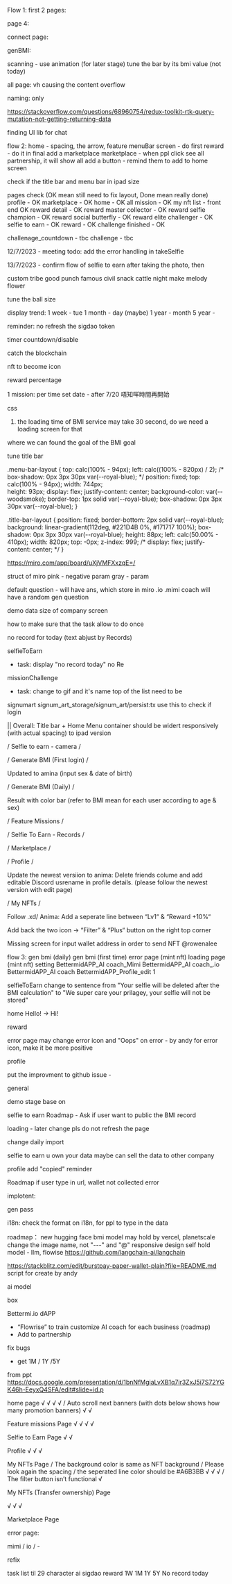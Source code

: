 Flow 1:
  first 2 pages:
  <!-- change BG -->

  page 4:
  <!-- green detect layer -->

  connect page:
  <!-- pop up msg box to install -->

  genBMI:
  <!-- m^2 -->
  <!-- dropdown box size -->
  scanning - use animation (for later stage)
  tune the bar by its bmi value (not today)

  all page:
  vh causing the content overflow

  naming:
  only

https://stackoverflow.com/questions/68960754/redux-toolkit-rtk-query-mutation-not-getting-returning-data

finding UI lib for chat

flow 2:
  home - spacing, the arrow, feature 
    <!-- only hello!, name max 12 -->
  menuBar screen - do first
  reward - do it in final
  add a marketplace
  marketplace - when ppl click see all partnership, it will show all 
  add a button - remind them to add to home screen


  check if the title bar and menu bar in ipad size


pages check (OK mean still need to fix layout, Done mean really done)
  profile - OK
  marketplace - OK
  home - OK
  all mission - OK
  my nft list - front end OK
  reward detail - OK
    reward master collector - OK
    reward selfie champion - OK
    reward social butterfly - OK
    reward elite challenger - OK
  selfie to earn - OK
  reward - OK
  challenge finished - OK
  
  challenage_countdown - tbc
  challenge - tbc


12/7/2023 - meeting
todo: add the error handling in takeSelfie

13/7/2023 - 
confirm flow of selfie to earn
after taking the photo, then 

custom tribe good punch famous civil snack cattle night make melody flower

tune the ball size

display trend:
  1 week  - tue 
  1 month - day (maybe)
  1 year  - month
  5 year  - 

reminder: no refresh
the sigdao token

timer countdown/disable

catch the blockchain

nft to become icon

reward percentage



1 mission:
  per time 
  set date - after 7/20 唔知咩時間再開始

css


<!-- making issue -->
1. the loading time of BMI service may take 30 second, do we need a loading screen for that

where we can found the goal of the BMI goal

tune title bar
  
.menu-bar-layout {
  top: calc(100% - 94px);
  left: calc((100% - 820px) / 2);
  /* box-shadow: 0px 3px 30px var(--royal-blue); */
  position: fixed;
  top: calc(100% - 94px);
  width: 744px;  
  height: 93px;
  display: flex;
  justify-content: center;
  background-color: var(--woodsmoke);
  border-top: 1px solid var(--royal-blue);
  box-shadow: 0px 3px 30px var(--royal-blue);
}

.title-bar-layout {
  position: fixed;
  border-bottom: 2px solid var(--royal-blue);
  background: linear-gradient(112deg, #221D4B 0%, #171717 100%);
  box-shadow: 0px 3px 30px var(--royal-blue);
  height: 88px;
  left: calc(50.00% - 410px);
  width: 820px;
  top: -0px;
  z-index: 999;
  /* display: flex;
  justify-content: center; */
}


<!-- flow 3: todo and logic -->
https://miro.com/app/board/uXjVMFXxzqE=/

struct of miro
pink - negative param
gray - param

default question - will have ans, which store in miro
.io .mimi coach will have a random gen question

demo data
size of company screen

how to make sure that the task allow to do once 

no record for today (text abjust by Records)

selfieToEarn
  - task:
    display "no record today"
    no Re

missionChallenge
  - task: 
    change to gif and it's name
    top of the list need to be

signumart 
  signum_art_storage/signum_art/persist:tx
    use this to check if login


|| Overall: Title bar + Home Menu container should be widert responsively (with actual spacing) to ipad version

/ Selfie to earn - camera /

<!-- Camera frame need to fit as mobile (in order to capture selfie) -->

<!-- Add alert sentence; “Your selfie will be deleted after the BMI calculation?” same as anima (take selfie & Scanning bar layer -->

/ Generate BMI (First login) /

Updated to amina (input sex & date of birth)

/ Generate BMI (Daily) /

Result with color bar (refer to BMI mean for each user according to age & sex)

/ Feature Missions /

<!-- Capital ”Earning Rewards” → “EARNING REWARDS“ -->

/ Selfie To Earn - Records /

<!-- Add seperate lines between Data chart and Records -->

<!-- Calender BG color should be in #171717 -->

<!-- Records bar: If X → “No records today.“ (Font type: Inter Medium/ size: 15/ Allign to left) -->

/ Marketplace /

<!-- Change description → “Discover thousands of products that accept SIGDAO!” -->

<!-- The last two “See all” button link to Bettermi.io website -->

/ Profile /

Update the newest versiion to anima: Delete friends colume and add editable Discord usrename in profile details. (please follow the newest version with edit page)


/ My NFTs /

<!-- Please allign the “send“ button to “equip“ button -->

Follow .xd/ Anima: Add a seperate line between “Lv1“ & “Reward +10%“

Add back the two icon → “Filter” & “Plus“ button on the right top corner

Missing screen for input wallet address in order to send NFT @rowenalee

flow 3:
  gen bmi (daily)
  gen bmi (first time)
  error page (mint nft)
  loading page (mint nft)
  setting
  BettermidAPP_AI coach_Mimi
  BettermidAPP_AI coach_.io
  BettermidAPP_AI coach
  BettermidAPP_Profile_edit  1





selfieToEarn 
change to sentence from "Your selfie will be deleted after the BMI calculation" to "We super care your prilagey, your selfie will not be stored"

home
  Hello! -> Hi!
  
reward
<!-- maybe change reward - delete social Social Butterfly -->


error page
may change error icon and "Oops" on error - by andy
for error icon, make it be more positive

profile
   <!-- add discord - username -->

put the improvment to github issue - 

general
  <!-- domain: app.bettermi.io -->

demo stage
base on


selfie to earn
  Roadmap - Ask if user want to public the BMI record

loading - later change
  pls do not refresh the page

change daily import



selfie to earn
  u own your data
  maybe can sell the data to other company

profile
  add "copied" reminder

Roadmap
  if user type in url, wallet not collected error


implotent:
<!-- gen 1000 acc -->
gen pass


i18n: check the format on i18n, for ppl to type in the data


roadmap：
  new hugging face bmi model
  may hold by vercel, planetscale
  change the image name, not "---" and "@"
  responsive design
  self hold model - llm, flowise
    https://github.com/langchain-ai/langchain



https://stackblitz.com/edit/burstpay-paper-wallet-plain?file=README.md
  script for create by andy

ai model

box 

Bettermi.io dAPP   
- “Flowrise” to train customize AI coach for each business (roadmap)
- Add to partnership

fix bugs
- get 1M / 1Y /5Y


from ppt
  https://docs.google.com/presentation/d/1bnNfMgiaLvXB1q7ir3ZxJ5i7S72YGK46h-EeyxQ4SFA/edit#slide=id.p

  home page
    <!-- / Position of Arrow -->√
    <!-- / Add AI bot icon -->√
    <!-- / Add Setting icon -->√
    <!-- / Clickable Banners link to Bettermi.io website -->√
    / Auto scroll next banners (with dots below shows how many promotion banners) <!-- need check -->
    <!-- / “View all” change to “See all” -->√
    <!-- / Add back locked layer and icon for disable items need check -->√

  Feature missions Page
    <!-- / Add AI bot icon -->√
    <!-- / Add Setting icon -->√
    <!-- / Add back locked layer and icon for disable items -->√
    <!-- / No need to display menu bar -->√

  Selfie to Earn Page
    <!-- / Should create spacing between calender and menu bar  -->√
    <!-- / Import partner company promotion banner/ special deals. (Find partner banner in drive) -->√

  Profile
    <!-- / The username is missing and cannot display. -->√
    <!-- / The description spacing should follow the right reference in .XD -->√
    <!-- / “Plus” button on the right top corner should link to NFT marketplace(Signum Art to buy more NFTs)  -->√
    <!-- need to check this one -->

  My NFTs Page
    / The background color is same as NFT background
    / Please look again the spacing
    / the seperated line color should be #A6B3BB
    <!-- / reward -> should be “Reward” -->√
    <!-- / “signa” -> “SIGNA” -->√
    <!-- / The “Send” button should be aline horizontally with the button “ON DATE” & “AVALIBLE” and all capital -->√
    / The filter button isn’t functional <!-- need ask  -->
    <!-- / “Plus” button on the right top corner should link to NFT marketplace (Signum Art to buy more NFTs) -->√

My NFTs (Transfer ownership) Page
  <!-- / NFT Details need to get data from the NFT user want to transfer, display include (NFT ID, Level & Reward%, SIGNA amount) √-->√
  <!-- / Able to type -->√
  <!-- / Able to transfer NFT to other address(make sure with backend) -->√

Marketplace Page
  <!-- / NFT Details need to get data from the NFT user want to transfer, display include (NFT ID, Level & Reward%, SIGNA amount) -->
  <!-- / Able to type -->
  <!-- / Able to transfer NFT to other address(make sure with backend) -->

error page:
  <!-- / add gif and change the sentence of error -->

  mimi / io / -


refix

<!-- lock -->
<!-- sigdao icon on calendar -->
<!-- myNftList
https://test.signumart.io/ -->

task list til 29
character ai
sigdao reward
1W 1M 1Y 5Y
No record today
